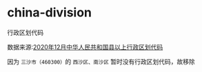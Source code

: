 # china-division
行政区划代码


数据来源:[2020年12月中华人民共和国县以上行政区划代码](http://www.mca.gov.cn/article/sj/xzqh/2020/20201201.html)

因为 `三沙市（460300）`的 `西沙区、南沙区` 暂时没有行政区划代码，故移除
